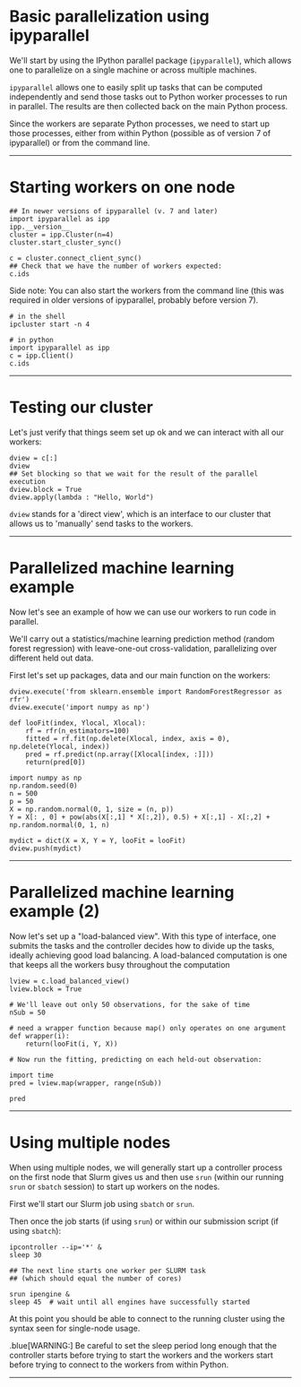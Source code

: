 # Basic parallelization using ipyparallel

We'll start by using the IPython parallel package (`ipyparallel`), which allows one to parallelize on a single machine or across multiple machines.

`ipyparallel` allows one to easily split up tasks that can be computed independently and send those tasks out to Python worker processes to run in parallel. The results are then collected back on the main Python process.

Since the workers are separate Python processes, we need to start up those processes, either from within Python (possible as of version 7 of ipyparallel) or from the command line.

---

# Starting workers on one node

```
## In newer versions of ipyparallel (v. 7 and later)
import ipyparallel as ipp
ipp.__version__
cluster = ipp.Cluster(n=4)
cluster.start_cluster_sync()
```

```
c = cluster.connect_client_sync()
## Check that we have the number of workers expected:
c.ids
```

Side note: You can also start the workers from the command line (this was required in older versions of ipyparallel, probably before version 7).

```
# in the shell
ipcluster start -n 4
```

```
# in python
import ipyparallel as ipp
c = ipp.Client()
c.ids
```

---

# Testing our cluster

Let's just verify that things seem set up ok and we can interact with all our workers:

```
dview = c[:]
dview
## Set blocking so that we wait for the result of the parallel execution
dview.block = True 
dview.apply(lambda : "Hello, World")
```

`dview` stands for a 'direct view', which is an interface to our cluster that allows us to 'manually' send tasks to the workers.

---

# Parallelized machine learning example

Now let's see an example of how we can use our workers to run code in parallel. 

We'll carry out a statistics/machine learning prediction method (random forest regression) with leave-one-out cross-validation, parallelizing over different held out data.

First let's set up packages, data and our main function on the workers:

```
dview.execute('from sklearn.ensemble import RandomForestRegressor as rfr')
dview.execute('import numpy as np')

def looFit(index, Ylocal, Xlocal):
    rf = rfr(n_estimators=100)
    fitted = rf.fit(np.delete(Xlocal, index, axis = 0), np.delete(Ylocal, index))
    pred = rf.predict(np.array([Xlocal[index, :]]))
    return(pred[0])

import numpy as np
np.random.seed(0)
n = 500
p = 50
X = np.random.normal(0, 1, size = (n, p))
Y = X[: , 0] + pow(abs(X[:,1] * X[:,2]), 0.5) + X[:,1] - X[:,2] + np.random.normal(0, 1, n)

mydict = dict(X = X, Y = Y, looFit = looFit)
dview.push(mydict)
```

---

# Parallelized machine learning example (2)

Now let's set up a "load-balanced view". With this type of interface, one submits the tasks and the controller decides how to divide up the tasks, ideally achieving good load balancing. A load-balanced computation is one that keeps all the workers busy throughout the computation

```
lview = c.load_balanced_view()
lview.block = True

# We'll leave out only 50 observations, for the sake of time
nSub = 50

# need a wrapper function because map() only operates on one argument
def wrapper(i):
    return(looFit(i, Y, X))

# Now run the fitting, predicting on each held-out observation:

import time
pred = lview.map(wrapper, range(nSub))

pred
```

---

# Using multiple nodes

When using multiple nodes, we will generally start up a controller process on the first node that Slurm gives us and then use `srun` (within our running `srun` or `sbatch` session) to start up workers on the nodes.

First we'll start our Slurm job using `sbatch` or `srun`.

Then once the job starts (if using `srun`) or within our submission script (if using `sbatch`):

```
ipcontroller --ip='*' &
sleep 30

## The next line starts one worker per SLURM task 
## (which should equal the number of cores)

srun ipengine &
sleep 45  # wait until all engines have successfully started
```

At this point you should be able to connect to the running cluster using the syntax seen for single-node usage.

.blue[WARNING:] Be careful to set the sleep period long enough that the controller starts before trying to start the workers and the workers start before trying to connect to the workers from within Python.

---
